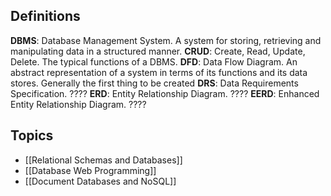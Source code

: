 ## Definitions
**DBMS**: Database Management System. A system for storing, retrieving and manipulating data in a structured manner. 
**CRUD**: Create, Read, Update, Delete. The typical functions of a DBMS.
**DFD**: Data Flow Diagram. An abstract representation of a system in terms of its functions and its data stores. Generally the first thing to be created
**DRS**: Data Requirements Specification. ????
**ERD**: Entity Relationship Diagram. ????
**EERD**: Enhanced Entity Relationship Diagram. ????


## Topics
- [[Relational Schemas and Databases]]
- [[Database Web Programming]]
- [[Document Databases and NoSQL]]